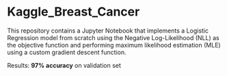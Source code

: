 # Kaggle_Breast_Cancer

This repository contains a Jupyter Notebook that implements a Logistic Regression model from scratch using the Negative Log-Likelihood (NLL) as the objective function and performing maximum likelihood estimation (MLE) using a custom gradient descent function.

Results: **97% accuracy** on validation set
